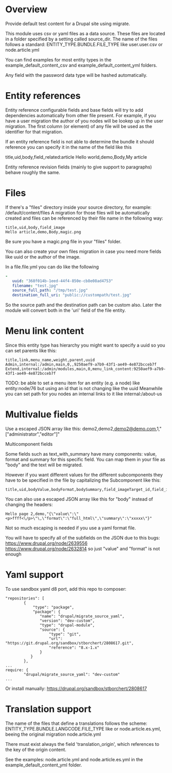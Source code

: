 # Overview

Provide default test content for a Drupal site using migrate.

This module uses csv or yaml files as a data source.
These files are located in a folder specified by a setting called source_dir.
The name of the files follows a standard: ENTITY_TYPE.BUNDLE.FILE_TYPE
like user.user.csv or node.article.yml

You can find examples for most entity types in the
example_default_content_csv and example_default_content_yml folders.

Any field with the password data type will be hashed automatically.

# Entity references

Entity reference configurable fields and base fields will try to add
dependencies automatically from other file present.
For example, if you have a user migration the author of you nodes
will be lookep up in the user migration.
The first column (or element) of any file will be used as the identifier for that
migration.

If an entity reference field is not able to determine the bundle it
should reference you can specify it in the name of the field like this

title,uid,body,field_related:article
Hello world,demo,Body,My article

Entity reference revision fields (mainly to give support to paragraphs) behave
roughly the same.

# Files

If there's a "files" directory inside your source directory, for example:
/default/content/files
A migration for those files will be automatically created and files can
be referenced by their file name in the following way:

```csv
title,uid,body,field_image
Hello article,demo,Body,magic.png
```

Be sure you have a magic.png file in your "files" folder.

You can also create your own files migration in case you need more
fields like uuid or the author of the image.

In a file.file.yml you can do like the following
```yml
-
   uuid: "368f014b-1eed-44f4-850e-cb8e08ad4753"
   filename: "test.jpg"
   source_full_path: "/tmp/test.jpg"
   destination_full_uri: "public://custompath/test.jpg"
```
So the source path and the destination path can be custom also.
Later the module will convert both in the 'uri' field of the file entity.

# Menu link content

Since this entity type has hierarchy you might want to specify
a uuid so you can set parents like this:

```
title,link,menu_name,weight,parent,uuid
Admin,internal:/admin,main,0,,9250aef9-a7b9-43f1-ae49-4e872bcceb7f
Extend,internal:/admin/modules,main,0,menu_link_content:9250aef9-a7b9-43f1-ae49-4e872bcceb7f
```

TODO: be able to set a menu item for an entity (e.g. a node) like
entity:node/76
but using an id that is not changing like the uuid
Meanwhile you can set path for you nodes an internal links to it like
internal:/about-us


# Multivalue fields

Use a escaped JSON array like this:
demo2,demo2,demo2@demo.com,1,"[\"administrator\",\"editor\"]"

Multicomponent fields

Some fields such as text_with_summary have many components:
value, format and summary for this specific field.
You can map them in your file as "body" and the text will be migrated.

However if you want different values for the different subcomponents
they have to be specified in the file by capitalizing the
Subcomponent like this:
```
title,uid,bodyValue,bodyFormat,bodySummary,field_imageTarget_id,field_imageAlt,field_related
```

You can also use a escaped JSON array like this for "body" instead of changing the headers:

```
Hello page 2,demo,"{\"value\":\"<p>ffff<\/p>\"\,\"format\":\"full_html\",\"summary\":\"xxxxx\"}"
```

Not so much escaping is needed if you use a yaml format file.

You will have to specify all of the subfields on the JSON due to this bugs:
https://www.drupal.org/node/2639556
https://www.drupal.org/node/2632814
so just "value" and "format" is not enough


# Yaml support

To use sandbox yaml d8 port, add this repo to composer:

```
"repositories": [
        {
            "type": "package",
            "package": {
               "name": "drupal/migrate_source_yaml",
               "version": "dev-custom",
               "type": "drupal-module",
               "source": {
                   "type": "git",
                   "url": "https://git.drupal.org/sandbox/stborchert/2808617.git",
                   "reference": "8.x-1.x"
               }
           }
        },
...
require: {
        "drupal/migrate_source_yaml": "dev-custom"
...
```

Or install manually: https://drupal.org/sandbox/stborchert/2808617


# Translation support

The name of the files that define a translations follows the scheme: ENTITY_TYPE.BUNDLE.LANGCODE.FILE_TYPE
like or node.article.es.yml, beeing the original migration node.article.yml

There must exist always the field 'translation_origin', which references to the key of the origin content.

See the examples: node.article.yml and node.article.es.yml in the example_default_content_yml folder.